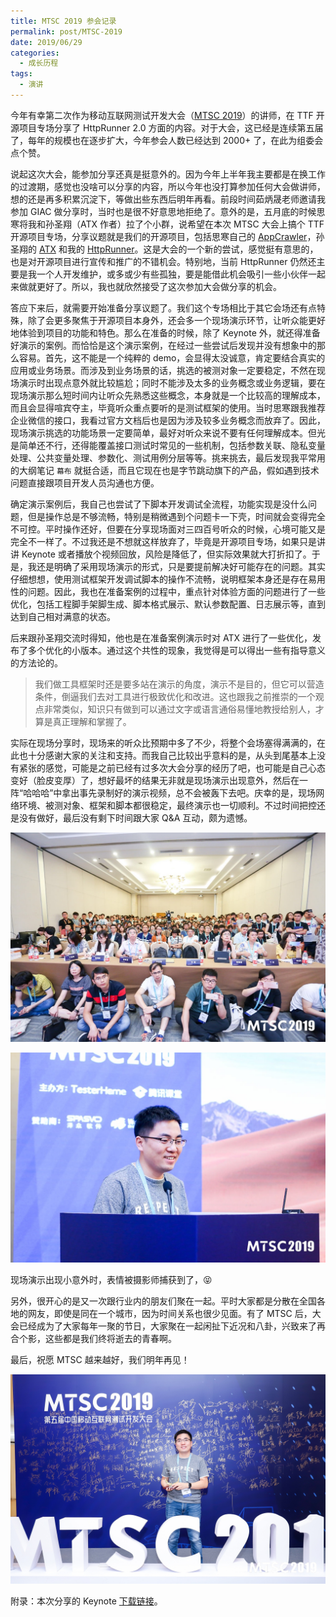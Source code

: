 ```yaml
---
title: MTSC 2019 参会记录
permalink: post/MTSC-2019
date: 2019/06/29
categories:
  - 成长历程
tags:
  - 演讲
---
```


今年有幸第二次作为移动互联网测试开发大会（[MTSC 2019][MTSC2019]）的讲师，在 TTF 开源项目专场分享了 HttpRunner 2.0 方面的内容。对于大会，这已经是连续第五届了，每年的规模也在逐步扩大，今年参会人数已经达到 2000+ 了，在此为组委会点个赞。

说起这次大会，能参加分享还真是挺意外的。因为今年上半年我主要都是在换工作的过渡期，感觉也没啥可以分享的内容，所以今年也没打算参加任何大会做讲师，想的还是再多积累沉淀下，等做出些东西后明年再看。前段时间茹炳晟老师邀请我参加 GIAC 做分享时，当时也是很不好意思地拒绝了。意外的是，五月底的时候思寒将我和孙圣翔（ATX 作者）拉了个小群，说希望在本次 MTSC 大会上搞个 TTF 开源项目专场，分享议题就是我们的开源项目，包括思寒自己的 [AppCrawler]，孙圣翔的 [ATX] 和我的 [HttpRunner]。这是大会的一个新的尝试，感觉挺有意思的，也是对开源项目进行宣传和推广的不错机会。特别地，当前 HttpRunner 仍然还主要是我一个人开发维护，或多或少有些孤独，要是能借此机会吸引一些小伙伴一起来做就更好了。所以，我也就欣然接受了这次参加大会做分享的机会。

答应下来后，就需要开始准备分享议题了。我们这个专场相比于其它会场还有点特殊，除了会更多聚焦于开源项目本身外，还会多一个现场演示环节，让听众能更好地体验到项目的功能和特色。那么在准备的时候，除了 Keynote 外，就还得准备好演示的案例。而恰恰是这个演示案例，在经过一些尝试后发现并没有想象中的那么容易。首先，这不能是一个纯粹的 demo，会显得太没诚意，肯定要结合真实的应用或业务场景。而涉及到业务场景的话，挑选的被测对象一定要稳定，不然在现场演示时出现点意外就比较尴尬；同时不能涉及太多的业务概念或业务逻辑，要在现场演示那么短时间内让听众先熟悉这些概念，本身就是一个比较高的理解成本，而且会显得喧宾夺主，毕竟听众重点要听的是测试框架的使用。当时思寒跟我推荐企业微信的接口，我看过官方文档后也是因为涉及较多业务概念而放弃了。因此，现场演示挑选的功能场景一定要简单，最好对听众来说不要有任何理解成本。但光是简单还不行，还得能覆盖接口测试时常见的一些机制，包括参数关联、隐私变量处理、公共变量处理、参数化、测试用例分层等等。挑来挑去，最后发现我平常用的大纲笔记 `幕布` 就挺合适，而且它现在也是字节跳动旗下的产品，假如遇到技术问题直接跟项目开发人员沟通也方便。

确定演示案例后，我自己也尝试了下脚本开发调试全流程，功能实现是没什么问题，但是操作总是不够流畅，特别是稍微遇到个问题卡一下壳，时间就会变得完全不可控。平时操作还好，但要在分享现场面对三四百号听众的时候，心境可能又是完全不一样了。不过我还是不想就这样放弃了，毕竟是开源项目专场，如果只是讲讲 Keynote 或者播放个视频回放，风险是降低了，但实际效果就大打折扣了。于是，我还是明确了采用现场演示的形式，只是要提前解决好可能存在的问题。其实仔细想想，使用测试框架开发调试脚本的操作不流畅，说明框架本身还是存在易用性的问题。因此，我也在准备案例的过程中，重点针对体验方面的问题进行了一些优化，包括工程脚手架脚生成、脚本格式展示、默认参数配置、日志展示等，直到达到自己相对满意的状态。

后来跟孙圣翔交流时得知，他也是在准备案例演示时对 ATX 进行了一些优化，发布了多个优化的小版本。通过这个共性的现象，我觉得是可以得出一些有指导意义的方法论的。

> 我们做工具框架时还是要多站在演示的角度，演示不是目的，但它可以营造条件，倒逼我们去对工具进行极致优化和改进。这也跟我之前推崇的一个观点非常类似，知识只有做到可以通过文字或语言通俗易懂地教授给别人，才算是真正理解和掌握了。

实际在现场分享时，现场来的听众比预期中多了不少，将整个会场塞得满满的，在此也十分感谢大家的关注和支持。而我自己比较出乎意料的是，从头到尾基本上没有紧张的感觉，可能是之前已经有过多次大会分享的经历了吧，也可能是自己心态变好（脸皮变厚）了，想好最坏的结果无非就是现场演示出现意外，然后在一阵“哈哈哈”中拿出事先录制好的演示视频，总不会被轰下去吧。庆幸的是，现场网络环境、被测对象、框架和脚本都很稳定，最终演示也一切顺利。不过时间把控还是没有做好，最后没有剩下时间跟大家 Q&A 互动，颇为遗憾。

![](/images/MTSC2019-1.jpeg)

![](/images/MTSC2019-2.jpeg)

现场演示出现小意外时，表情被摄影师捕获到了，😝

另外，很开心的是又一次跟行业内的朋友们聚在一起。平时大家都是分散在全国各地的网友，即使是同在一个城市，因为时间关系也很少见面。有了 MTSC 后，大会已经成为了大家每年一聚的节日，大家聚在一起闲扯下近况和八卦，兴致来了再合个影，这些都是我们终将逝去的青春啊。

最后，祝愿 MTSC 越来越好，我们明年再见！

![](/images/MTSC2019-3.jpeg)

附录：本次分享的 Keynote [下载链接][keynote]。

[MTSC2019]: http://2019.test-china.org/
[keynote]: https://cn.httprunner.org/attachments/MTSC2019-HttpRunner-2.0.pdf
[AppCrawler]: https://github.com/seveniruby/AppCrawler
[ATX]: https://github.com/openatx/uiautomator2
[HttpRunner]: https://github.com/HttpRunner/HttpRunner